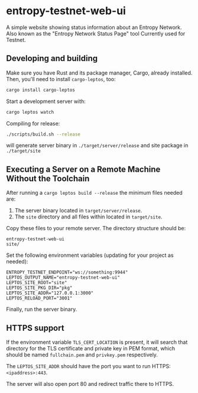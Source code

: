 # entropy-testnet-web-ui 

A simple website showing status information about an Entropy Network. Also known as the "Entropy Network Status Page" tool Currently used for Testnet.

## Developing and building

Make sure you have Rust and its package manager, Cargo, already installed. Then, you'll need to install `cargo-leptos`, too:

```bash
cargo install cargo-leptos
```

Start a development server with:

```bash
cargo leptos watch
```

Compiling for release:

```bash
./scripts/build.sh --release
```

will generate server binary in `./target/server/release` and site package in `./target/site`

## Executing a Server on a Remote Machine Without the Toolchain
After running a `cargo leptos build --release` the minimum files needed are:

1. The server binary located in `target/server/release`.
2. The `site` directory and all files within located in `target/site`.

Copy these files to your remote server. The directory structure should be:

```text
entropy-testnet-web-ui
site/
```

Set the following environment variables (updating for your project as needed):

```text
ENTROPY_TESTNET_ENDPOINT="ws://something:9944"
LEPTOS_OUTPUT_NAME="entropy-testnet-web-ui"
LEPTOS_SITE_ROOT="site"
LEPTOS_SITE_PKG_DIR="pkg"
LEPTOS_SITE_ADDR="127.0.0.1:3000"
LEPTOS_RELOAD_PORT="3001"
```

Finally, run the server binary.

## HTTPS support

If the environment variable `TLS_CERT_LOCATION` is present, it will search that directory for the TLS certificate and private key in PEM format, which should be named `fullchain.pem` and `privkey.pem` respectively.

The `LEPTOS_SITE_ADDR` should have the port you want to run HTTPS: `<ipaddress>:443`.

The server will also open port 80 and redirect traffic there to HTTPS.
